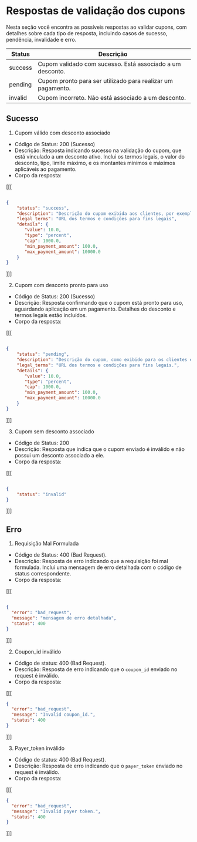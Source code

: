 # Respostas de validação dos cupons

Nesta seção você encontra as possíveis respostas ao validar cupons, com detalhes sobre cada tipo de resposta, incluindo casos de sucesso, pendência, invalidade e erro.


| Status   | Descrição |
| --- | --- |
| success  | Cupom validado com sucesso. Está associado a um desconto. |
| pending  | Cupom pronto para ser utilizado para realizar um pagamento. |
| invalid  | Cupom incorreto. Não está associado a um desconto.  |



## Sucesso

1. Cupom válido com desconto associado

* Código de Status: 200 (Sucesso)
* Descrição:  Resposta indicando sucesso na validação do cupom, que está vinculado a um desconto ativo. Inclui os termos legais, o valor do desconto, tipo, limite máximo, e os montantes mínimos e máximos aplicáveis ao pagamento.
* Corpo da resposta:

[[[
```Json

{
    "status": "success",
    "description": "Descrição do cupom exibida aos clientes, por exemplo, em interfaces, faturas ou recibos",
    "legal_terms": "URL dos termos e condições para fins legais",
    "details": {
       "value": 10.0,
       "type": "percent",
       "cap": 1000.0,
       "min_payment_amount": 100.0,
       "max_payment_amount": 10000.0
    }
}

```
]]]


2. Cupom com desconto pronto para uso

* Código de Status: 200 (Sucesso)
* Descrição: Resposta confirmando que o cupom está pronto para uso, aguardando aplicação em um pagamento. Detalhes do desconto e termos legais estão incluídos.
* Corpo da resposta:

[[[
```Json

{
    "status": "pending",
    "description": "Descrição do cupom, como exibido para os clientes em interfaces, faturas ou recibos.",
    "legal_terms": "URL dos termos e condições para fins legais.",
    "details": {
       "value": 10.0,
       "type": "percent",
       "cap": 1000.0,
       "min_payment_amount": 100.0,
       "max_payment_amount": 10000.0
    }
}

```
]]]


3. Cupom sem desconto associado

* Código de Status: 200
* Descrição: Resposta que indica que o cupom enviado é inválido e não possui um desconto associado a ele.
* Corpo da resposta: 

[[[
```Json

{
    "status": "invalid"
}

```
]]]

## Erro

1. Requisição Mal Formulada

* Código de Status: 400 (Bad Request).
* Descrição: Resposta de erro indicando que a requisição foi mal formulada. Inclui uma mensagem de erro detalhada com o código de status correspondente.
* Corpo da resposta: 

[[[
```Json

{
  "error": "bad_request",
  "message": "mensagem de erro detalhada",
  "status": 400
}

```
]]] 

2. Coupon_id inválido

* Código de status: 400 (Bad Request).
* Descrição: Resposta de erro indicando que o `coupon_id` enviado no request é inválido.
* Corpo da resposta:

[[[
```json
{
  "error": "bad_request",
  "message": "Invalid coupon_id.",
  "status": 400
}
```
]]]

3. Payer_token inválido

* Código de status: 400 (Bad Request).
* Descrição: Resposta de erro indicando que o `payer_token` enviado no request é inválido.
* Corpo da resposta:

[[[
```json
{
  "error": "bad_request",
  "message": "Invalid payer token.",
  "status": 400
}
```
]]]